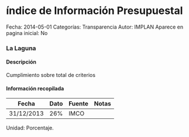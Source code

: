 índice de Información Presupuestal
=====

Fecha: 2014-05-01
Categorías: Transparencia
Autor: IMPLAN
Aparece en pagina inicial: No

### La Laguna

#### Descripción

Cumplimiento sobre total de criterios

<!-- break -->

#### Información recopilada

<table class="table table-hover table-bordered matriz">
  <thead>
    <tr><th>Fecha</th><th>Dato</th><th>Fuente</th><th>Notas</th></tr>
  </thead>
  <tbody>
    <tr><td class="centrado">31/12/2013</td><td class="derecha">26%</td><td>IMCO</td><td></td></tr>
  </tbody>
</table>

Unidad: Porcentaje.
